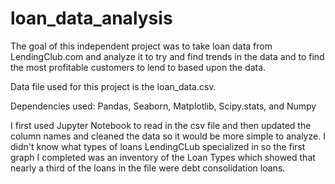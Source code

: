 # loan_data_analysis


The goal of this independent project was to take loan data from LendingClub.com and analyze it to try and find trends in the data and to find the most profitable customers to lend to based upon the data. 

Data file used for this project is the loan_data.csv.

Dependencies used: Pandas, Seaborn, Matplotlib, Scipy.stats, and Numpy

I first used Jupyter Notebook to read in the csv file and then updated the column names and cleaned the data so it would be more simple to analyze. I didn't know what types of loans LendingCLub specialized in so the first graph I completed was an inventory of the Loan Types which showed that nearly a third of the loans in the file were debt consolidation loans. 

